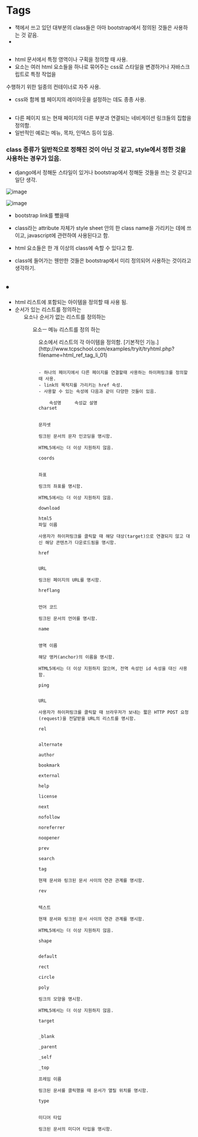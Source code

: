 # Tags

- 책에서 쓰고 있던 대부분의 class들은 아마 bootstrap에서 정의된 것들은 사용하는 것 같음.
- 


## <div>
  - html 문서에서 특정 영역이나 구획을 정의할 때 사용.
  - <div> 요소는 여러 html 요소들을 하나로 묶어주는 css로 스타일을 변경하거나 자바스크립트로 특정 작업을 
  수행하기 위한 일종의 컨테이너로 자주 사용.
  - css와 함께 웹 페이지의 레이아웃을 설정하는 데도 종종 사용.


## <nav>

  - 다른 페이지 또는 현재 페이지의 다른 부분과 연결되는 네비게이션 링크들의 집합을 정의함.
  - 일반적인 예로는 메뉴, 목차, 인덱스 등이 있음.
  
  
### class 종류가 일반적으로 정해진 것이 아닌 것 같고, style에서 정한 것을 사용하는 경우가 있음.
  - django에서 정해둔 스타일이 있거나 bootstrap에서 정해둔 것들을 쓰는 것 같다고 일단 생각.
  
  
  ![image](https://user-images.githubusercontent.com/49121293/161465627-11569b82-aceb-490b-99a3-cc04e84e6397.png)

  ![image](https://user-images.githubusercontent.com/49121293/161465687-85a6656e-876d-47d8-935e-fd54ae9cd7f0.png)

  
  - bootstrap link를 뺐을때

  - class라는 attribute 자체가 style sheet 안의 한 class name을 가리키는 데에 쓰이고, javascript에 관련하여
  사용된다고 함.
  - html 요소들은 한 개 이상의 class에 속할 수 있다고 함.
  - class에 들어가는 웬만한 것들은 bootstrap에서 미리 정의되어 사용하는 것이라고 생각하기.

## <li>
  - html 리스트에 포함되는 아이템을 정의할 때 사용 됨.
  - 순서가 있는 리스트를 정의하는 <ol>요소나 순서가 없는 리스트를 정의하는 <ul>요소ㅡ 메뉴 리스트를 정의 하는
  <menu>요소에서 리스트의 각 아이템을 정의함.
    [기본적인 기능.](http://www.tcpschool.com/examples/tryit/tryhtml.php?filename=html_ref_tag_li_01)
    
 ## <a>
    - 하나의 페이지에서 다른 페이지를 연결할때 사용하는 하이퍼링크를 정의할 때 사용.
    - link의 목적지를 가리키는 href 속성.
    - 사용할 수 있는 속성에 다음과 같이 다양한 것들이 있음.
```
    속성명	 	속성값	설명
charset

 	
문자셋

링크된 문서의 문자 인코딩을 명시함.

HTML5에서는 더 이상 지원하지 않음.

coords

 	
좌표

링크의 좌표를 명시함.

HTML5에서는 더 이상 지원하지 않음.

download

html5	
파일 이름

사용자가 하이퍼링크를 클릭할 때 해당 대상(target)으로 연결되지 않고 대신 해당 콘텐츠가 다운로드됨을 명시함.

href

 	
URL

링크된 페이지의 URL를 명시함.

hreflang

 	
언어 코드

링크된 문서의 언어를 명시함.

name

 	
영역 이름

해당 앵커(anchor)의 이름을 명시함.

HTML5에서는 더 이상 지원하지 않으며, 전역 속성인 id 속성을 대신 사용함.

ping

 	
URL

사용자가 하이퍼링크를 클릭할 때 브라우저가 보내는 짧은 HTTP POST 요청(request)을 전달받을 URL의 리스트를 명시함.

rel

 	
alternate

author

bookmark

external

help

license

next

nofollow

noreferrer

noopener

prev

search

tag

현재 문서와 링크된 문서 사이의 연관 관계를 명시함.

rev

 	
텍스트

현재 문서와 링크된 문서 사이의 연관 관계를 명시함.

HTML5에서는 더 이상 지원하지 않음.

shape

 	
default

rect

circle

poly

링크의 모양을 명시함.

HTML5에서는 더 이상 지원하지 않음.

target

 	
_blank

_parent

_self

_top

프레임 이름

링크된 문서를 클릭했을 때 문서가 열릴 위치를 명시함.

type

 	
미디어 타입

링크된 문서의 미디어 타입을 명시함.
```
